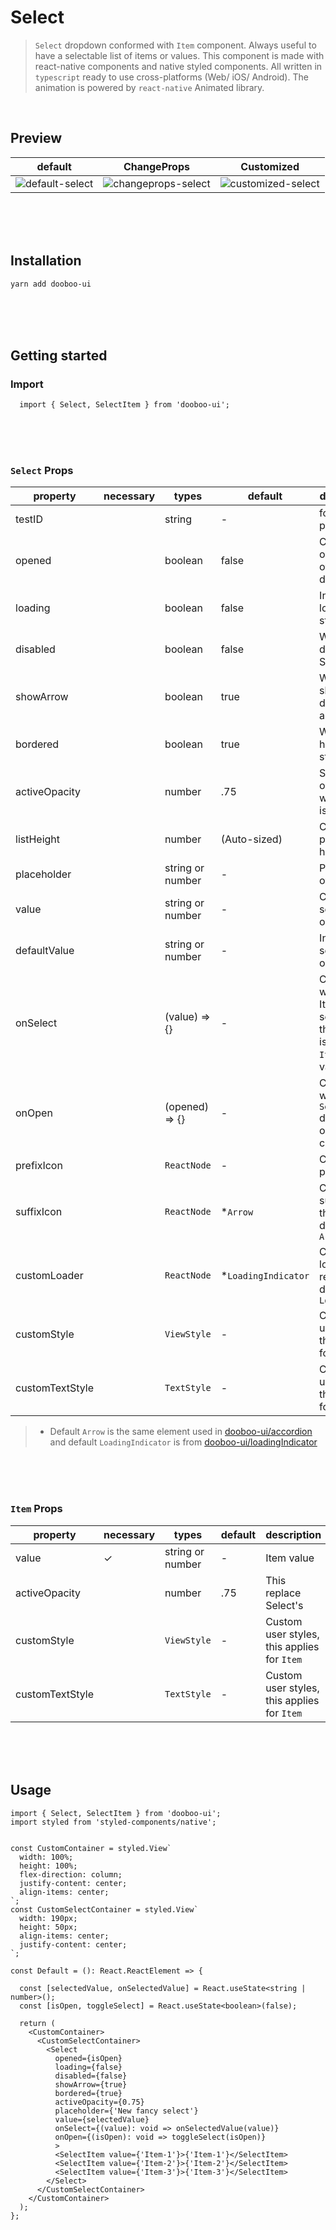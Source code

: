 # Select

> `Select` dropdown conformed with `Item` component. Always useful to have a selectable list of items or values.
This component is made with react-native components and native styled components. 
All written in `typescript` ready to use cross-platforms (Web/ iOS/ Android).
The animation is powered by `react-native` Animated library.

<br/>

## Preview
| default | ChangeProps | Customized |   
|---------|-------------|------------|
|  ![default-select](https://user-images.githubusercontent.com/50701501/88159035-ba62c180-cc47-11ea-9a3b-dfe545a1c47b.gif) | ![changeprops-select](https://user-images.githubusercontent.com/50701501/88159072-c5b5ed00-cc47-11ea-808e-e548a3effaf3.gif)  | ![customized-select](https://user-images.githubusercontent.com/50701501/88159238-fd249980-cc47-11ea-9f94-b6fe1acb7bae.gif) |   

<br/>
<br/>
<br/>

## Installation

```sh
yarn add dooboo-ui
```

<br/>
<br/>
<br/>

## Getting started

### Import

```tsx
  import { Select, SelectItem } from 'dooboo-ui';
```

<br/>
<br/>
<br/>

### `Select` Props

| property         | necessary | types            | default             | description                                                     |
| -----------------| --------- | ---------------- | ------------------- | --------------------------------------------------------------- |
| testID           |           | string           |  -                  | for testing purposes                                            |
| opened           |           | boolean          |  false              | Controlled open state of dropdown                               |
| loading          |           | boolean          |  false              | Indicate loading state                                          |
| disabled         |           | boolean          |  false              | Whether disabled Select                                         |
| showArrow        |           | boolean          |  true               | Whether to show the drop-down arrow                             |
| bordered         |           | boolean          |  true               | Whether has border style                                        |
| activeOpacity    |           | number           |  .75                | Set the opacity when Item is pressed                            |
| listHeight       |           | number           |  (Auto-sized)       | Config popup height                                             |
| placeholder      |           | string or number |  -                  | Placeholder of select                                           | 
| value            |           | string or number |  -                  | Current selected option                                         |
| defaultValue     |           | string or number |  -                  | Initial selected option                                         |
| onSelect         |           | (value) => {}    |  -                  | Called when a Item is selected, the param is the `Item`'s value |
| onOpen           |           | (opened) => {}   |  -                  | Called when `Select` drop-down open or close                    |
| prefixIcon       |           | `ReactNode`      |  -                  | Custom prefix icon                                              |
| suffixIcon       |           | `ReactNode`      |  *`Arrow`           | Custom suffix icon, this replace default `Arrow`                |
| customLoader     |           | `ReactNode`      |  *`LoadingIndicator`| Custom loader, this replace default `Loader`                    |
| customStyle      |           | `ViewStyle`      |  -                  | Custom user styles, this applies for `Item`                     |
| customTextStyle  |           | `TextStyle`      |  -                  | Custom user styles, this applies for `Item`                     |

> * Default `Arrow` is the same element used in [dooboo-ui/accordion](https://github.com/dooboolab/dooboo-ui/tree/master/main/Accordion) and default `LoadingIndicator` is from [dooboo-ui/loadingIndicator](https://github.com/dooboolab/dooboo-ui/tree/master/main/LoadingIndicator)

<br/>
<br/>
<br/>

### `Item` Props

| property         | necessary | types                      | default              | description 
| -----------------| --------- | -------------------------- | -------------------- | ------------------------------------------- |
| value            | ✓         | string or number           | -                    | Item value                                  |
| activeOpacity    |           | number                     | .75                  | This replace Select's                       |
| customStyle      |           | `ViewStyle`                | -                    | Custom user styles, this applies for `Item` |
| customTextStyle  |           | `TextStyle`                | -                    | Custom user styles, this applies for `Item` |

<br/>
<br/>
<br/>

## Usage

```tsx
import { Select, SelectItem } from 'dooboo-ui';
import styled from 'styled-components/native';


const CustomContainer = styled.View` 
  width: 100%;
  height: 100%;
  flex-direction: column;
  justify-content: center;
  align-items: center;
`;
const CustomSelectContainer = styled.View`
  width: 190px;
  height: 50px;
  align-items: center;
  justify-content: center;
`;

const Default = (): React.ReactElement => {
  
  const [selectedValue, onSelectedValue] = React.useState<string | number>();
  const [isOpen, toggleSelect] = React.useState<boolean>(false);

  return (
    <CustomContainer>
      <CustomSelectContainer>
        <Select
          opened={isOpen}
          loading={false}
          disabled={false}
          showArrow={true}
          bordered={true}
          activeOpacity={0.75}
          placeholder={'New fancy select'}
          value={selectedValue}
          onSelect={(value): void => onSelectedValue(value)}
          onOpen={(isOpen): void => toggleSelect(isOpen)}
          >
          <SelectItem value={'Item-1'}>{'Item-1'}</SelectItem>
          <SelectItem value={'Item-2'}>{'Item-2'}</SelectItem>
          <SelectItem value={'Item-3'}>{'Item-3'}</SelectItem>
        </Select>
      </CustomSelectContainer>
    </CustomContainer>
  );
};
```
